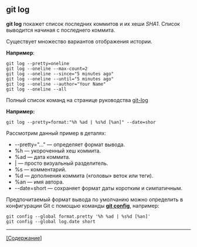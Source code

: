 ## git log

**git log** покажет список последних коммитов и их хеши *SHA1*. Список выводится начиная с последнего коммита.


Существует множество вариантов отображения истории. 

**Например**:

```bash=
git log --pretty=oneline
git log --oneline --max-count=2
git log --oneline --since="5 minutes ago"
git log --oneline --until="5 minutes ago"
git log --oneline --author="Your Name"
git log --oneline --all
```

Полный список команд на странице руководства [git-log](https://git-scm.com/docs/git-log)

**Например:**

```bash=
git log --pretty=format:"%h %ad | %s%d [%an]" --date=shor
```

Рассмотрим данный пример в деталях:

+    --pretty="..." — определяет формат вывода.
+    %h — укороченный хеш коммита.
+    %ad — дата коммита.
+    | — просто визуальный разделитель.
+    %s — комментарий.
+    %d — дополнения коммита («головы» веток или теги).
+    %an — имя автора.
+    --date=short — сохраняет формат даты коротким и симпатичным.


Предпочитаемый формат вывода по умолчанию можно определить в конфигурации Git с помощью команды **[git config](./config.md)**, например:

```bash=
git config --global format.pretty '%h %ad | %s%d [%an]'
git config --global log.date short
```

---
[[Содержание]](./readme.md)